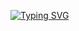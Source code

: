 [![Typing SVG](https://readme-typing-svg.herokuapp.com?font=Fira+Code&duration=3000&pause=1000&color=C3C2F7&width=435&lines=%3Cdiv%3E+Witam+%F0%9F%91%8B+%3C%2Fdiv%3E)](https://git.io/typing-svg)
